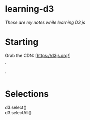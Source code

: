 # learning-d3
*These are my notes while learning D3.js*

# Starting
Grab the CDN: [https://d3js.org/]

`<!DOCTYPE html>
<html>
<head>
	<title>D3.js Bar Chart</title>
	<script src="https://d3js.org/d3.v5.min.js"></script>
</head>`

# Selections
d3.select()  
d3.selectAll()